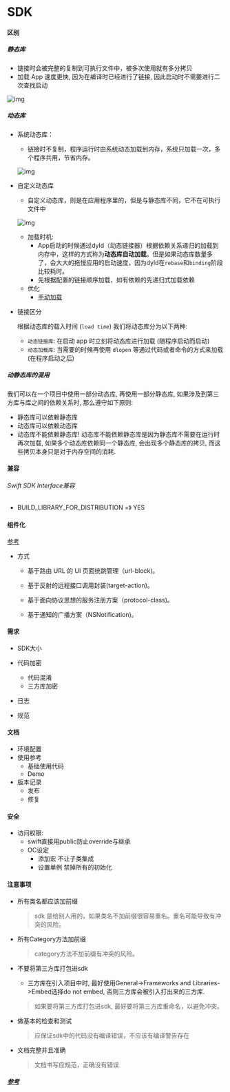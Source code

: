 # SDK



#### 区别

##### 静态库

- 链接时会被完整的复制到可执行文件中，被多次使用就有多分拷贝
- 加载 App 速度更快, 因为在编译时已经进行了链接, 因此启动时不需要进行二次查找启动

![img](https://upload-images.jianshu.io/upload_images/1802326-bf2014d90630e36d.png?imageMogr2/auto-orient/strip|imageView2/2/w/200)

##### 动态库

- 系统动态库：

  - 链接时不复制，程序运行时由系统动态加载到内存，系统只加载一次，多个程序共用，节省内存。

  ![img](https://upload-images.jianshu.io/upload_images/1802326-55c430d97b4cf28a.png?imageMogr2/auto-orient/strip|imageView2/2/w/200)

- 自定义动态库

  - 自定义动态库，则是在应用程序里的，但是与静态库不同，它不在可执行文件中

  ![img](https://upload-images.jianshu.io/upload_images/1802326-138e5dbcf2dd0ccf.png?imageMogr2/auto-orient/strip|imageView2/2/w/190)

  - 加载时机: 
    - App启动的时候通过dyld（动态链接器）根据依赖关系递归的加载到内存中，这样的方式称为**动态库自动加载**。但是如果动态库数量多了，会大大的拖慢应用的启动速度，因为dyld在`rebase`和`binding`阶段比较耗时。
    - 先根据配置的链接顺序加载，如有依赖的先递归式加载依赖
  - 优化
    - [手动加载](https://www.jianshu.com/p/08b0cb296278)

- 链接区分

  根据动态库的载入时间 (`load time`) 我们将动态库分为以下两种:

  - `动态链接库`: 在启动 app 时立刻将动态库进行加载 (随程序启动而启动)
  - `动态加载库`: 当需要的时候再使用 `dlopen` 等通过代码或者命令的方式来加载 (在程序启动之后)

##### 动静态库的混用

我们可以在一个项目中使用一部分动态库, 再使用一部分静态库, 如果涉及到第三方库与库之间的依赖关系时, 那么遵守如下原则:

- 静态库可以依赖静态库
- 动态库可以依赖动态库
- 动态库不能依赖静态库! 动态库不能依赖静态库是因为静态库不需要在运行时再次加载, 如果多个动态库依赖同一个静态库, 会出现多个静态库的拷贝, 而这些拷贝本身只是对于内存空间的消耗.

#### 兼容

###### Swift SDK Interface兼容

- BUILD_LIBRARY_FOR_DISTRIBUTION =》 YES



#### 组件化

[参考](https://juejin.cn/post/7067743813099323423)

- 方式

  - 基于路由 URL 的 UI 页面统跳管理（url-block)。

  - 基于反射的远程接口调用封装(target-action)。

  - 基于面向协议思想的服务注册方案（protocol-class)。

  - 基于通知的广播方案（NSNotification)。

    

#### 需求

- SDK大小
- 代码加密
  - 代码混淆
  - 三方库加密

- 日志
- 规范



#### 文档

- 环境配置
- 使用参考
  - 基础使用代码
  - Demo
- 版本记录
  - 发布
  - 修复

#### 安全

- 访问权限: 
  - swift直接用public防止override与继承
  - OC设定
    - 添加宏  不让子类集成
    - 设置单例 禁掉所有的初始化



#### 注意事项

- 所有类名都应该加前缀

  > sdk 是给别人用的，如果类名不加前缀很容易重名。重名可能导致有冲突的风险。

- 所有Category方法加前缀

  > category方法不加前缀有冲突的风险。

- 不要将第三方库打包进sdk

  - 三方库在引入项目中时, 最好使用General->Frameworks and Libraries->Embed选择do not embed, 否则三方库会被引入打出来的三方库.

  > 如果要将第三方库打包进sdk, 最好要将第三方库重命名，以避免冲突。

- 做基本的检查和测试

  > 应保证sdk中的代码没有编译错误，不应该有编译警告存在

- 文档完整并且准确

  > 文档书写应规范，正确没有错误



##### [参考](https://zhuanlan.zhihu.com/p/135315672)